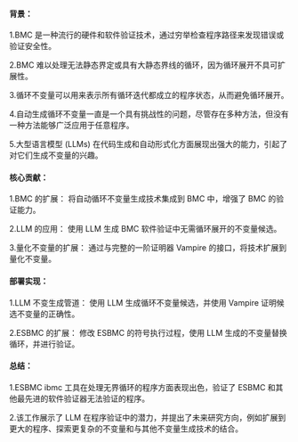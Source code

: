 #### 背景：
1.BMC 是一种流行的硬件和软件验证技术，通过穷举检查程序路径来发现错误或验证安全性。

2.BMC 难以处理无法静态界定或具有大静态界线的循环，因为循环展开不具可扩展性。

3.循环不变量可以用来表示所有循环迭代都成立的程序状态，从而避免循环展开。

4.自动生成循环不变量一直是一个具有挑战性的问题，尽管存在多种方法，但没有一种方法能够广泛应用于任意程序。

5.大型语言模型 (LLMs) 在代码生成和自动形式化方面展现出强大的能力，引起了对它们生成不变量的兴趣。

#### 核心贡献：
1.BMC 的扩展： 将自动循环不变量生成技术集成到 BMC 中，增强了 BMC 的验证能力。

2.LLM 的应用： 使用 LLM 生成 BMC 软件验证中无需循环展开的不变量候选。

3.量化不变量的扩展： 通过与完整的一阶证明器 Vampire 的接口，将技术扩展到量化不变量。

#### 部署实现：
1.LLM 不变生成管道： 使用 LLM 生成循环不变量候选，并使用 Vampire 证明候选不变量的正确性。

2.ESBMC 的扩展： 修改 ESBMC 的符号执行过程，使用 LLM 生成的不变量替换循环，并进行验证。

#### 总结：
1.ESBMC ibmc 工具在处理无界循环的程序方面表现出色，验证了 ESBMC 和其他最先进的软件验证器无法验证的程序。

2.该工作展示了 LLM 在程序验证中的潜力，并提出了未来研究方向，例如扩展到更大的程序、探索更复杂的不变量和与其他不变量生成技术的结合。